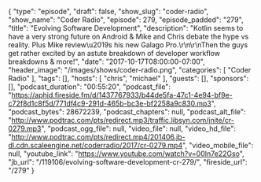 {
  "type": "episode",
  "draft": false,
  "show_slug": "coder-radio",
  "show_name": "Coder Radio",
  "episode": 279,
  "episode_padded": "279",
  "title": "Evolving Software Development",
  "description": "Kotlin seems to have a very strong future on Android & Mike and Chris debate the hype vs reality. Plus Mike review\u2019s his new Galago Pro.\r\n\r\nThen the guys get rather excited by an astute breakdown of developer workflow breakdowns & more!",
  "date": "2017-10-17T08:00:00-07:00",
  "header_image": "/images/shows/coder-radio.png",
  "categories": [
    "Coder Radio"
  ],
  "tags": [],
  "hosts": [
    "chris",
    "michael"
  ],
  "guests": [],
  "sponsors": [],
  "podcast_duration": "00:55:20",
  "podcast_file": "https://aphid.fireside.fm/d/1437767933/b44de5fa-47c1-4e94-bf9e-c72f8d1c8f5d/771df4c9-291d-465b-bc3e-bf2258a9c830.mp3",
  "podcast_bytes": 28672239,
  "podcast_chapters": null,
  "podcast_alt_file": "http://www.podtrac.com/pts/redirect.mp3/traffic.libsyn.com/jnite/cr-0279.mp3",
  "podcast_ogg_file": null,
  "video_file": null,
  "video_hd_file": "http://www.podtrac.com/pts/redirect.mp4/201406.jb-dl.cdn.scaleengine.net/coderradio/2017/cr-0279.mp4",
  "video_mobile_file": null,
  "youtube_link": "https://www.youtube.com/watch?v=00In7e22Gso",
  "jb_url": "/119106/evolving-software-development-cr-279/",
  "fireside_url": "/279"
}

